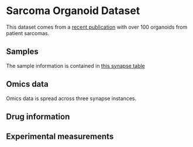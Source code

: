 # Sarcoma Organoid Dataset

This dataset comes from a [recent publication](https://www.cell.com/cell-stem-cell/fulltext/S1934-5909(24)00296-0?uuid=uuid%3Abb17ce2a-7cc0-48bd-a56d-3bc46a4d5541) with over 100 organoids
from patient sarcomas. 

## Samples

The sample information is contained in [this synapse
table](https://www.synapse.org/Synapse:syn61894699/tables/)



## Omics data

Omics data is spread across three synapse instances. 

## Drug information

## Experimental measurements
